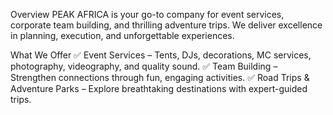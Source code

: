 Overview
PEAK AFRICA is your go-to company for event services, corporate team building, and thrilling adventure trips. We deliver excellence in planning, execution, and unforgettable experiences.

What We Offer
✅ Event Services – Tents, DJs, decorations, MC services, photography, videography, and quality sound.
✅ Team Building – Strengthen connections through fun, engaging activities.
✅ Road Trips & Adventure Parks – Explore breathtaking destinations with expert-guided trips.
